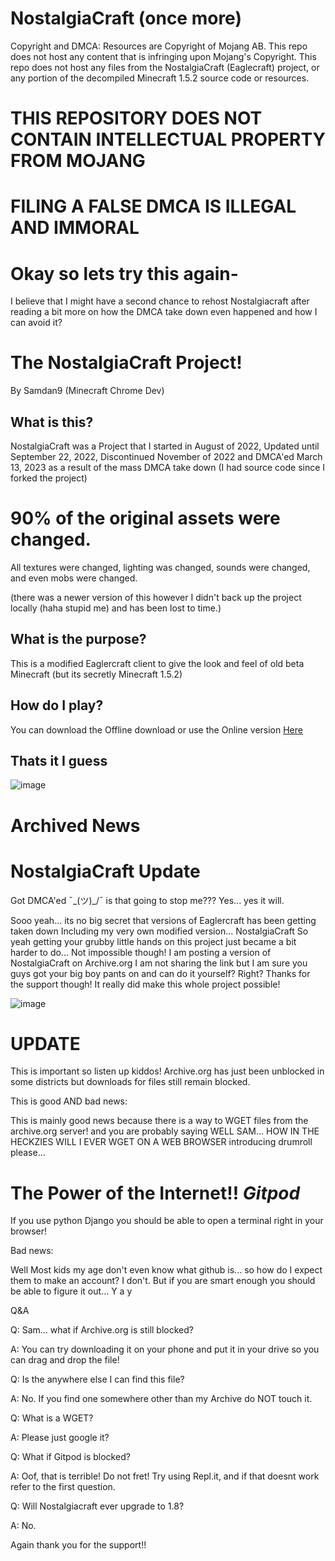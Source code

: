 # NostalgiaCraft (once more)
Copyright and DMCA: Resources are Copyright of Mojang AB. This repo does not host any content that is infringing upon Mojang's Copyright. This repo does not host any files from the NostalgiaCraft (Eaglecraft) project, or any portion of the decompiled Minecraft 1.5.2 source code or resources.

# THIS REPOSITORY DOES NOT CONTAIN INTELLECTUAL PROPERTY FROM MOJANG
# FILING A FALSE DMCA IS ILLEGAL AND IMMORAL

# Okay so lets try this again-

I believe that I might have a second chance to rehost Nostalgiacraft after reading a bit more on how the DMCA take down even happened and how I can avoid it?

# The NostalgiaCraft Project!
 By Samdan9 (Minecraft Chrome Dev)

## What is this?

NostalgiaCraft was a Project that I started in August of 2022, Updated until September 22, 2022, Discontinued November of 2022 and DMCA'ed March 13, 2023 as a result of the mass DMCA take down (I had source code since I forked the project)

# 90% of the original assets were changed.

All textures were changed, lighting was changed, sounds were changed, and even mobs were changed.

(there was a newer version of this however I didn't back up the project locally (haha stupid me) and has been lost to time.)

## What is the purpose?

This is a modified Eaglercraft client to give the look and feel of old beta Minecraft (but its secretly Minecraft 1.5.2)

## How do I play?

You can download the Offline download or use the Online version <a href="https://minecraftchromedev.github.io/NostalgiaCrafted/">Here</a>

## Thats it I guess

![image](https://user-images.githubusercontent.com/89487442/226748055-80f2e8a3-27d8-436e-a8ac-c67db20adcf1.png)




















# Archived News

# NostalgiaCraft Update
Got DMCA'ed ¯\_(ツ)_/¯ is that going to stop me??? Yes... yes it will.

Sooo yeah... its no big secret that versions of Eaglercraft has been getting taken down
Including my very own modified version...
NostalgiaCraft
So yeah getting your grubby little hands on this project just became a bit harder to do...
Not impossible though!
I am posting a version of NostalgiaCraft on Archive.org
I am not sharing the link but I am sure you guys got your big boy pants on and can do it yourself?
Right?
Thanks for the support though! It really did make this whole project possible!

![image](https://user-images.githubusercontent.com/89487442/226748055-80f2e8a3-27d8-436e-a8ac-c67db20adcf1.png)

# UPDATE

This is important so listen up kiddos! Archive.org has just been unblocked in some districts but downloads for files still remain blocked.

This is good AND bad news:

This is mainly good news because there is a way to WGET files from the archive.org server!
and you are probably saying
WELL SAM... HOW IN THE HECKZIES WILL I EVER WGET ON A WEB BROWSER
introducing drumroll please...

# The Power of the Internet!! *Gitpod*

If you use python Django you should be able to open a terminal right in your browser!

Bad news:

Well Most kids my age don't even know what github is... so how do I expect them to make an account?
I don't.
But if you are smart enough you should be able to figure it out...
Y a y

Q&A

Q: Sam... what if Archive.org is still blocked?

A: You can try downloading it on your phone and put it in your drive so you can drag and drop the file!

Q: Is the anywhere else I can find this file?

A: No. If you find one somewhere other than my Archive do NOT touch it.

Q: What is a WGET?

A: Please just google it?

Q: What if Gitpod is blocked?

A: Oof, that is terrible! Do not fret! Try using Repl.it, and if that doesnt work refer to the first question.

Q: Will Nostalgiacraft ever upgrade to 1.8?

A: No.

Again thank you for the support!!
